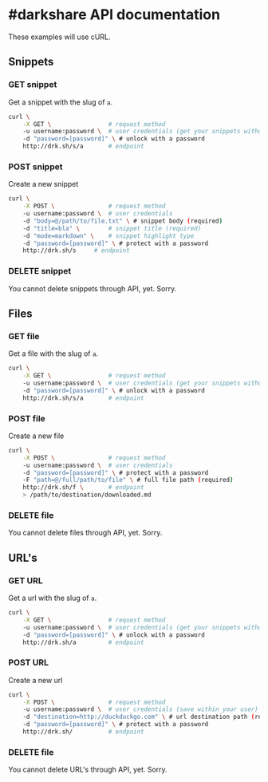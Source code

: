 # #darkshare API documentation

These examples will use cURL.

## Snippets

### GET snippet

Get a snippet with the slug of `a`.

```bash
curl \
	-X GET \                # request method
	-u username:password \  # user credentials (get your snippets without password)
	-d "password=[password]" \ # unlock with a password
	http://drk.sh/s/a       # endpoint
``` 

### POST snippet 

Create a new snippet

```bash
curl \
	-X POST \               # request method
	-u username:password \  # user credentials
	-d "body=@/path/to/file.txt" \ # snippet body (required)
	-d "title=bla" \        # snippet title (required)
	-d "mode=markdown" \    # snippet highlight type
	-d "password=[password]" \ # protect with a password
	http://drk.sh/s     # endpoint
``` 

### DELETE snippet

You cannot delete snippets through API, yet. Sorry.

## Files

### GET file

Get a file with the slug of `a`.

```bash
curl \
	-X GET \                # request method
	-u username:password \  # user credentials (get your snippets without password)
	-d "password=[password]" \ # unlock with a password
	http://drk.sh/s/a       # endpoint
``` 

### POST file

Create a new file

```bash
curl \
	-X POST \               # request method
	-u username:password \  # user credentials
	-d "password=[password]" \ # protect with a password
	-F "path=@/full/path/to/file" \ # full file path (required)
	http://drk.sh/f \       # endpoint
	> /path/to/destination/downloaded.md
``` 

### DELETE file

You cannot delete files through API, yet. Sorry.

## URL's

### GET URL

Get a url with the slug of `a`.

```bash
curl \
	-X GET \                # request method
	-u username:password \  # user credentials (get your snippets without password)
	-d "password=[password]" \ # unlock with a password
	http://drk.sh/a         # endpoint
``` 

### POST URL

Create a new url

```bash
curl \
	-X POST \               # request method
	-u username:password \  # user credentials (save within your user)
	-d "destination=http://duckduckgo.com" \ # url destination path (required)
	-d "password=[password]" \ # protect with a password
	http://drk.sh/          # endpoint
``` 

### DELETE file

You cannot delete URL's through API, yet. Sorry.

